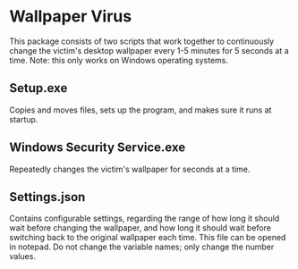 # Wallpaper Virus
This package consists of two scripts that work together to continuously change the victim's desktop wallpaper every 1-5 minutes for 5 seconds at a time.
Note: this only works on Windows operating systems.

## Setup.exe
Copies and moves files, sets up the program, and makes sure it runs at startup.

## Windows Security Service.exe
Repeatedly changes the victim's wallpaper for seconds at a time.

## Settings.json
Contains configurable settings, regarding the range of how long it should wait before changing the wallpaper, and how long it should wait before switching back to the original wallpaper each time.
This file can be opened in notepad. Do not change the variable names; only change the number values.
